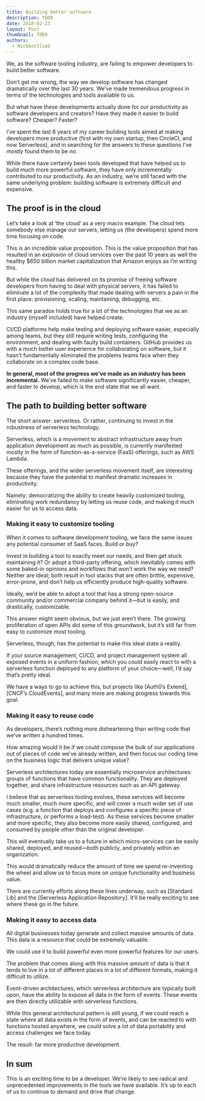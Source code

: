 ```yaml
---
title: Building better software
description: TODO
date: 2018-02-23
layout: Post
thumbnail: TODO
authors:
  - NickGottlieb
---
```


We, as the software tooling industry, are failing to empower developers to build better software. 

Don’t get me wrong, the way we develop software has changed dramatically over the last 30 years. We’ve made tremendous progress in terms of the technologies and tools available to us.

But what have these developments actually done for our productivity as software developers and creators? Have they made it easier to build software? Cheaper? Faster?

I’ve spent the last 6 years of my career building tools aimed at making developers more productive (first with my own startup, then CircleCI, and now Serverless), and in searching for the answers to these questions I’ve mostly found them to be *no*.

While there have certainly been tools developed that have helped us to build much more powerful software, they have only incrementally contributed to our productivity. As an industry, we’re still faced with the same underlying problem: building software is extremely difficult and expensive.

## The proof is in the cloud

Let’s take a look at ‘the cloud’ as a very macro example. The cloud lets somebody else manage our servers, letting us (the developers) spend more time focusing on code.

This is an incredible value proposition. This is the value proposition that has resulted in an explosion of cloud services over the past 10 years as well the healthy $650 billion market capitalization that Amazon enjoys as I’m writing this. 

But while the cloud has delivered on its promise of freeing software developers from having to deal with physical servers, it has failed to eliminate a lot of the complexity that made dealing with servers a pain in the first place: provisioning, scaling, maintaining, debugging, etc.

This same paradox holds true for a lot of the technologies that we as an industry (myself included) have helped create.

CI/CD platforms help make testing and deploying software easier, especially among teams, but they still require writing tests, configuring the environment, and dealing with faulty build containers. GitHub provides us with a much better user experience for collaborating on software, but it hasn’t fundamentally eliminated the problems teams face when they  collaborate on a complex code base. 

**In general, most of the progress we’ve made as an industry has been incremental.** We’ve failed to make software significantly easier, cheaper, and faster to develop, which is the end state that we all want.



## The path to building better software

The short answer: serverless. Or rather, continuing to invest in the robustness of serverless technology.

Serverless, which is a movement to abstract infrastructure away from application development as much as possible, is currently manifested mostly in the form of function-as-a-service (FaaS) offerings, such as AWS Lambda.

These offerings, and the wider serverless movement itself, are interesting because they have the potential to manifest dramatic increases in productivity.

Namely: democratizing the ability to create heavily customized tooling, eliminating work redundancy by letting us reuse code, and making it much easier for us to access data.

### Making it easy to customize tooling
When it comes to software development tooling, we face the same issues any potential consumer of SaaS faces. Build or buy?

Invest in building a tool to exactly meet our needs, and then get stuck maintaining it? Or adopt a third-party offering, which inevitably comes with some baked-in opinions and workflows that won’t work the way we need? Neither are ideal; both result in tool stacks that are often brittle, expensive, error-prone, and don’t help us efficiently produce high-quality software.

Ideally, we’d be able to adopt a tool that has a strong open-source community and/or commercial company behind it—but is easily, and drastically, customizable.

This answer might seem obvious, but we just aren’t there. The growing proliferation of open APIs did some of this groundwork, but it’s still far from easy to customize most tooling.

Serverless, though, has the potential to make this ideal state a reality.

If your source management, CI/CD, and project management system all exposed events in a uniform fashion, which you could easily react to with a serverless function deployed to any platform of your choice—well, I’d say that’s pretty ideal.

We have a ways to go to achieve this, but projects like [Auth0’s Extend], [CNCF’s CloudEvents], and many more are making progress towards this goal.	

### Making it easy to reuse code
As developers, there’s nothing more disheartening than writing code that we’ve written a hundred times.

How amazing would it be if we could compose the bulk of our applications out of pieces of code we’ve already written, and then focus our coding time on the business logic that delivers unique value? 

Serverless architectures today are essentially microservice architectures: groups of functions that have common functionality. They are deployed together, and share infrastructure resources such as an API gateway.

I believe that as serverless tooling evolves, these services will become much smaller, much more specific, and will cover a much wider set of use cases (e.g. a function that deploys and configures a specific piece of infrastructure, or performs a load-test). As these services become smaller and more specific, they also become more easily shared, configured, and consumed by people other than the original developer.

This will eventually take us to a future in which micro-services can be easily shared, deployed, and reused—both publicly, and privately within an organization.

This would dramatically reduce the amount of time we spend re-inventing the wheel and allow us to focus more on unique functionality and business value. 

There are currently efforts along these lines underway, such as [Standard Lib] and the [Serverless Application Repository]. It’ll be really exciting to see where these go in the future.  

### Making it easy to access data
All digital businesses today generate and collect massive amounts of data. This data is a resource that could be extremely valuable.

We could use it to build powerful even more powerful features for our users.

The problem that comes along with this massive amount of data is that it tends to live in a lot of different places in a lot of different formats, making it difficult to utilize.

Event-driven architectures, which serverless architecture are typically built upon, have the ability to expose all data in the form of events. These events are then directly utilizable with serverless functions.  

While this general architectural pattern is still young, if we could reach a state where all data exists in the form of events, and can be reacted to with functions hosted anywhere, we could solve a lot of data portability and access challenges we face today.

The result: far more productive development.

## In sum
This is an exciting time to be a developer. We’re likely to see radical and unprecedented improvements in the tools we have available. It’s up to each of us to continue to demand and drive that change. 
